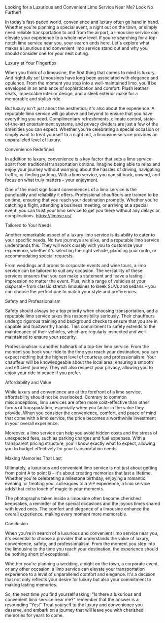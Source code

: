 Looking for a Luxurious and Convenient Limo Service Near Me? Look No Further!

In today's fast-paced world, convenience and luxury often go hand in hand. Whether you're planning a special event, a night out on the town, or simply need reliable transportation to and from the airport, a limousine service can elevate your experience to a whole new level. If you're searching for a top-notch limo service near you, your search ends here. Let's explore what makes a luxurious and convenient limo service stand out and why you should consider one for your next outing.

Luxury at Your Fingertips

When you think of a limousine, the first thing that comes to mind is luxury. And rightfully so! Limousines have long been associated with elegance and opulence. From the moment you step into a well-maintained limo, you'll be enveloped in an ambiance of sophistication and comfort. Plush leather seats, impeccable interior design, and a sleek exterior make for a memorable and stylish ride.

But luxury isn't just about the aesthetics; it's also about the experience. A reputable limo service will go above and beyond to ensure that you have everything you need. Complimentary refreshments, climate control, state-of-the-art entertainment systems, and privacy dividers are just a few of the amenities you can expect. Whether you're celebrating a special occasion or simply want to treat yourself to a night out, a limousine service provides an unparalleled level of luxury.

Convenience Redefined

In addition to luxury, convenience is a key factor that sets a limo service apart from traditional transportation options. Imagine being able to relax and enjoy your journey without worrying about the hassles of driving, navigating traffic, or finding parking. With a limo service, you can sit back, unwind, and focus on what truly matters – your enjoyment.

One of the most significant conveniences of a limo service is the punctuality and reliability it offers. Professional chauffeurs are trained to be on time, ensuring that you reach your destination promptly. Whether you're catching a flight, attending a business meeting, or arriving at a special event, you can trust your limo service to get you there without any delays or complications.
https://limove.us/

Tailored to Your Needs

Another remarkable aspect of a luxury limo service is its ability to cater to your specific needs. No two journeys are alike, and a reputable limo service understands this. They will work closely with you to customize your experience, whether it's selecting the right vehicle, planning your route, or accommodating special requests.

From weddings and proms to corporate events and wine tours, a limo service can be tailored to suit any occasion. The versatility of these services ensures that you can make a statement and leave a lasting impression no matter the event. Plus, with a range of vehicles at your disposal – from classic stretch limousines to sleek SUVs and sedans – you can choose the perfect one to match your style and preferences.

Safety and Professionalism

Safety should always be a top priority when choosing transportation, and a reputable limo service takes this responsibility seriously. Their chauffeurs undergo rigorous training and background checks to ensure that you are in capable and trustworthy hands. This commitment to safety extends to the maintenance of their vehicles, which are regularly inspected and well-maintained to ensure your security.

Professionalism is another hallmark of a top-tier limo service. From the moment you book your ride to the time you reach your destination, you can expect nothing but the highest level of courtesy and professionalism. Your chauffeur will be knowledgeable about the local area, ensuring a smooth and efficient journey. They will also respect your privacy, allowing you to enjoy your ride in peace if you prefer.

Affordability and Value

While luxury and convenience are at the forefront of a limo service, affordability should not be overlooked. Contrary to common misconceptions, limo services are often more cost-effective than other forms of transportation, especially when you factor in the value they provide. When you consider the convenience, comfort, and peace of mind that come with a limo service, the price becomes a worthwhile investment in your overall experience.

Moreover, a limo service can help you avoid hidden costs and the stress of unexpected fees, such as parking charges and fuel expenses. With a transparent pricing structure, you'll know exactly what to expect, allowing you to budget effectively for your transportation needs.

Making Memories That Last

Ultimately, a luxurious and convenient limo service is not just about getting from point A to point B – it's about creating memories that last a lifetime. Whether you're celebrating a milestone birthday, enjoying a romantic evening, or treating your colleagues to a VIP experience, a limo service adds that extra touch of magic to your moments.

The photographs taken inside a limousine often become cherished keepsakes, a reminder of the special occasions and the joyous times shared with loved ones. The comfort and elegance of a limousine enhance the overall experience, making every moment more memorable.

Conclusion

When you're in search of a luxurious and convenient limo service near you, it's essential to choose a provider that understands the value of luxury, convenience, safety, and professionalism. From the moment you step into the limousine to the time you reach your destination, the experience should be nothing short of exceptional.

Whether you're planning a wedding, a night on the town, a corporate event, or any other occasion, a limo service can elevate your transportation experience to a level of unparalleled comfort and elegance. It's a decision that not only reflects your desire for luxury but also your commitment to making lasting memories.

So, the next time you find yourself asking, "Is there a luxurious and convenient limo service near me?" remember that the answer is a resounding "Yes!" Treat yourself to the luxury and convenience you deserve, and embark on a journey that will leave you with cherished memories for years to come.






